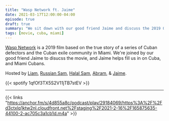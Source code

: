 ```yaml
---
title: "Wasp Network ft. Jaime"
date: 2021-03-17T12:00:00-04:00
episode: true
draft: true
summary: "We sit down with our good friend Jaime and discuss the 2019 Olivier Assayas film Wasp Network"
tags: [movie, cuba, miami]
---
```


[Wasp Network](https://letterboxd.com/film/wasp-network/) is a 2019 film based on the true story of a series of Cuban defectors and the Cuban exile community in Miami. We're joined by our good friend Jaime to disucss the movie, and Jaime helps fill us in on Cuba, and Miami Cubans.

Hosted by [Liam](https://twitter.com/LegoRacers2), [Russian Sam](https://twitter.com/OverproducedPMC), [Halal Sam](https://twitter.com/halaljew), [Abram](https://twitter.com/abnormcore), & [Jaime](https://twitter.com/BangkokRuckus/).

{{< spotify 1qfOf3TX5S2V11jTB7stEV >}}

---

{{< links "https://anchor.fm/s/4d855a8c/podcast/play/29184069/https%3A%2F%2Fd3ctxlq1ktw2nl.cloudfront.net%2Fstaging%2F2021-2-16%2F165875635-44100-2-ac705c3a1cb1d.m4a" >}}
